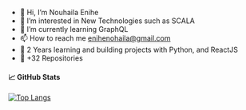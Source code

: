 - 👋 Hi, I’m Nouhaila Enihe
- 👀 I’m interested in New Technologies such as SCALA
- 🌱 I’m currently learning GraphQL
- 📫 How to reach me enihenohaila@gmail.com
- 🌱 2 Years learning and building projects with Python, and ReactJS
- 💪 +32 Repositories 

#### 📈 GitHub Stats
[![Top Langs](https://github-readme-stats.vercel.app/api/top-langs/?username=Nehila&layout=compact)](https://github.com/Nehila)

